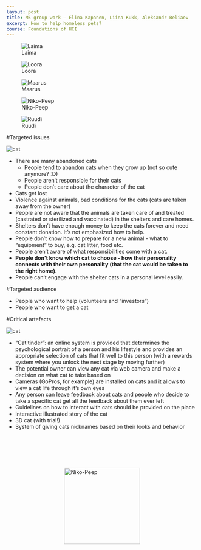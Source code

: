 ```yaml
---
layout: post
title: M5 group work — Elina Kapanen, Liina Kukk, Aleksandr Beliaev
excerpt: How to help homeless pets?
course: Foundations of HCI
---
```


<div class="cat_gallery" markdown="0"><figure><img src="/images/cats/Laima.jpg" alt="Laima"><figcaption>Laima</figcaption></figure><figure><img src="/images/cats/Loora2.jpg" alt="Loora"><figcaption>Loora</figcaption></figure><figure><img src="/images/cats/Maarus.jpg" alt="Maarus"><figcaption>Maarus</figcaption></figure><figure><img src="/images/cats/Niko-Peep2.jpg" alt="Niko-Peep"><figcaption>Niko-Peep</figcaption></figure><figure><img src="/images/cats/Ruudi.jpg" alt="Ruudi"><figcaption>Ruudi</figcaption></figure></div>


#Targeted issues

<img class="floated" src="/images/cats/5eccd2d4d257c3e5ef9ec6765b7bb3af.jpg" alt="cat">

- There are many abandoned cats
	- People tend to abandon cats when they grow up (not so cute anymore? :D)
	- People aren’t responsible for their cats
	- People don’t care about the character of the cat
- Cats get lost
- Violence against animals, bad conditions for the cats (cats are taken away from the owner)
- People are not aware that the animals are taken care of and treated (castrated or sterilized and vaccinated) in the shelters and care homes. 
- Shelters don’t have enough money to keep the cats forever and need constant donation. It’s not emphasized how to help.
- People don’t know how to prepare for a new animal - what to “equipment” to buy, e.g. cat litter, food etc.
- People aren’t aware of what responsibilities come with a cat.
- **People don’t know which cat to choose - how their personality connects with their own personality (that the cat would be taken to the right home).**
- People can’t engage with the shelter cats in a personal level easily.

#Targeted audience

- People who want to help (volunteers and “investors”)
- People who want to get a cat

#Critical artefacts

<img class="floated-right" src="/images/cats/d4269101aa2d4f516019d9dbfe31ebb0.jpg" alt="cat">

- “Cat tinder”: an online system is provided that determines the psychological portrait of a person and his lifestyle and provides an appropriate selection of cats that fit well to this person (with a rewards system where you unlock the next stage by moving further)
- The potential owner can view any cat via web camera and make a decision on what cat to take based on 
- Cameras (GoPros, for example) are installed on cats and it allows to view a cat life through it’s own eyes
- Any person can leave feedback about cats and people who decide to take a specific cat get all the feedback about them ever left 
- Guidelines on how to interact with cats should be provided on the place
- Interactive illustrated story of the cat
- 3D cat (with trial!)
- System of giving cats nicknames based on their looks and behavior

<img style="width:200px; display:block; margin:100px auto 0;" src="/images/cats/Niko-Peep.jpg" alt="Niko-Peep">